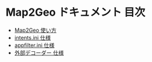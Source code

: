 # Map2Geo ドキュメント 目次

* [Map2Geo 使い方](./usage_ja.md)
* [intents.ini 仕様](./intents-ini_ja.md)
* [appfilter.ini 仕様](./appfilter-ini_ja.md)
* [外部デコーダー 仕様](./externaldecoder_ja.md)
